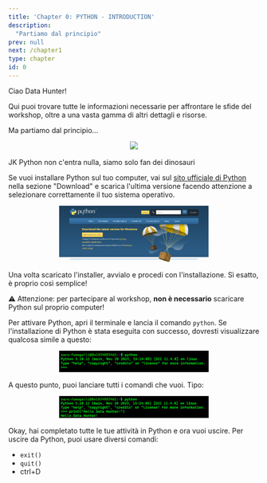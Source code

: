 ```yaml
---
title: 'Chapter 0: PYTHON - INTRODUCTION'
description:
  "Partiamo dal principio"
prev: null
next: /chapter1
type: chapter
id: 0
---
```


<exercise id="1" title="Introduction">

Ciao Data Hunter!

Qui puoi trovare tutte le informazioni necessarie per affrontare le sfide del workshop, oltre a una vasta gamma di altri dettagli e risorse.

Ma partiamo dal principio...

<center><img src="static/imgs/0.1-dinos.png" width="300"></img></center>

JK Python non c'entra nulla, siamo solo fan dei dinosauri

</exercise>

<exercise id="2" title="Python download">

Se vuoi installare Python sul tuo computer, vai sul [sito ufficiale di Python](https://www.python.org/downloads/) nella sezione "Download" e scarica l'ultima versione facendo attenzione a selezionare correttamente il tuo sistema operativo. 

<center><img src="static/imgs/0.2-python_download.png" width="300"></img></center>

Una volta scaricato l'installer, avvialo e procedi con l'installazione.
Sì esatto, è proprio così semplice!

⚠️ Attenzione: per partecipare al workshop, **non è necessario** scaricare Python sul proprio computer!

</exercise>

<exercise id="3" title="Python launch">

Per attivare Python, apri il terminale e lancia il comando `python`.
Se l'installazione di Python è stata eseguita con successo, dovresti visualizzare qualcosa simile a questo:

<center><img src="imgs/0.3-python_attivation.png" width="300"></img></center>

A questo punto, puoi lanciare tutti i comandi che vuoi. Tipo:

<center><img src="imgs/0.3-python_attivation_command.png" width="300"></img></center>

</exercise>

<exercise id="5" title="Python exit">

Okay, hai completato tutte le tue attività in Python e ora vuoi uscire. 
Per uscire da Python, puoi usare diversi comandi: 
* `exit()`
* `quit()`
* ctrl+D

</exercise>
